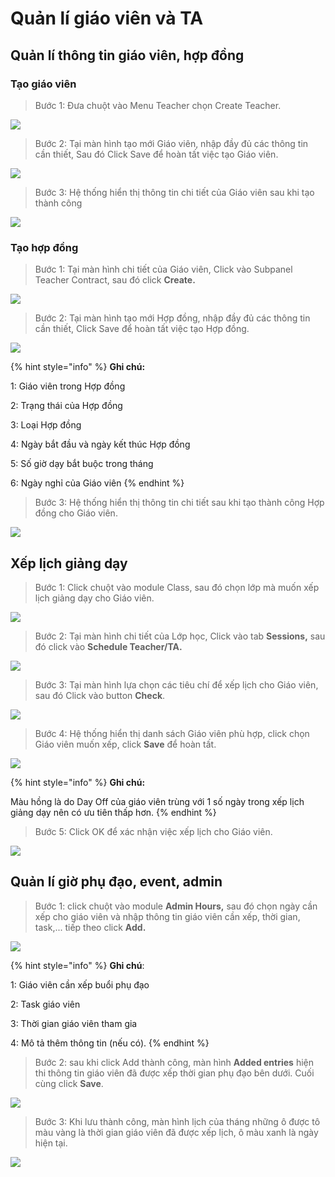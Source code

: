 # Quản lí giáo viên và TA

## Quản lí thông tin giáo viên, hợp đồng

### Tạo giáo viên

> Bước 1: Đưa chuột vào Menu Teacher chọn Create Teacher.

![](../.gitbook/assets/taogv1.png)

> Bước 2: Tại màn hình tạo mới Giáo viên, nhập đầy đủ các thông tin cần thiết, Sau đó Click Save để hoàn tất việc tạo Giáo viên.

![](../.gitbook/assets/taogv2.png)

> Bước 3: Hệ thống hiển thị thông tin chi tiết của Giáo viên sau khi tạo thành công

![](../.gitbook/assets/taogv3.png)

### Tạo hợp đồng

> Bước 1: Tại màn hình chi tiết của Giáo viên, Click vào Subpanel Teacher Contract, sau đó click **Create.**

![](../.gitbook/assets/taohopdong1.png)

> Bước 2: Tại màn hình tạo mới Hợp đồng, nhập đầy đủ các thông tin cần thiết, Click Save để hoàn tất việc tạo Hợp đồng.

![](../.gitbook/assets/taohopdong2.png)

{% hint style="info" %}
**Ghi chú:**

1: Giáo viên trong Hợp đồng

2: Trạng thái của Hợp đồng

3: Loại Hợp đồng

4: Ngày bắt đầu và ngày kết thúc Hợp đồng

5: Số giờ dạy bắt buộc trong tháng 

6: Ngày nghỉ của Giáo viên
{% endhint %}

> Bước 3: Hệ thống hiển thị thông tin chi tiết sau khi tạo thành công Hợp đồng cho Giáo viên.

![](../.gitbook/assets/taohopdong3.png)

## Xếp lịch giảng dạy

> Bước 1: Click chuột vào module Class, sau đó chọn lớp mà muốn xếp lịch giảng dạy cho Giáo viên.

![](../.gitbook/assets/xeplichday1.png)

> Bước 2: Tại màn hình chi tiết của Lớp học, Click vào tab **Sessions,** sau đó click vào **Schedule Teacher/TA.**

![](../.gitbook/assets/xeplichday2.png)

> Bước 3: Tại màn hình lựa chọn các tiêu chí để xếp lịch cho Giáo viên, sau đó Click vào button **Check**.

![](../.gitbook/assets/xeplichday3.png)

> Bước 4:  Hệ thống hiển thị danh sách Giáo viên phù hợp, click chọn Giáo viên muốn xếp, click **Save** để hoàn  tất.

![](../.gitbook/assets/xeplichday4.png)

{% hint style="info" %}
**Ghi chú:**

Màu hồng là do Day Off của giáo viên trùng với 1 số ngày trong xếp lịch giảng dạy nên có ưu tiên thấp hơn.
{% endhint %}

> Bước 5: Click OK để xác nhận việc xếp lịch cho Giáo viên.

![](../.gitbook/assets/xeplichday5.png)

## Quản lí giờ phụ đạo, event, admin

> Bước 1: click chuột vào module **Admin Hours,** sau đó chọn ngày cần xếp cho giáo viên và nhập thông tin giáo viên cần xếp, thời gian, task,... tiếp theo click **Add.**

![](../.gitbook/assets/admin2.jpg)

{% hint style="info" %}
**Ghi chú**:

1: Giáo viên cần xếp buổi phụ đạo

2: Task giáo viên

3: Thời gian giáo viên tham gia

4: Mô tả thêm thông tin \(nếu có\).
{% endhint %}

> Bước 2: sau khi click Add thành công, màn hình **Added entries** hiện thi thông tin giáo viên đã được xếp thời gian phụ đạo bên dưới. Cuối cùng click **Save**.

![](../.gitbook/assets/admin3.jpg)

> Bước 3: Khi lưu thành công, màn hình lịch của tháng những ô được tô màu vàng là thời gian giáo viên đã được xếp lịch, ô màu xanh là ngày hiện tại.

![](../.gitbook/assets/admin4.jpg)


